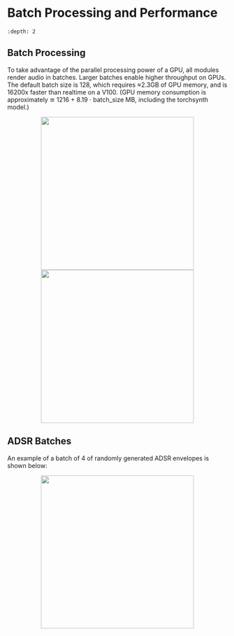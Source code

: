 Batch Processing and Performance
================================

```{contents}
:depth: 2
```

## Batch Processing

To take advantage of the parallel processing power of a GPU, all
modules render audio in batches. Larger batches enable higher
throughput on GPUs. The default batch size is 128, which requires
$\approx$2.3GB of GPU memory, and is 16200x faster than realtime on a V100.
(GPU memory consumption is approximately $\approxeq$ 1216 + 8.19
$\cdot$ batch_size MB, including the torchsynth model.)

<div align="center">

<img style="width: 350px;" src="../_static/images/gpu-speed-profiles.svg">

<img style="width: 350px;" src="../_static/images/gpu-mem-profiles.svg">

</div align="center">

## ADSR Batches

An example of a batch of 4 of randomly generated ADSR envelopes is shown below:

<div align="center">

<img width="350px" src="../_static/images/ADSR.svg">

</div>
